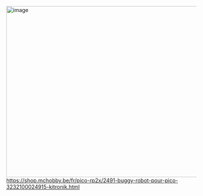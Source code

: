 [<img width="880" height="454" alt="image" src="https://github.com/user-attachments/assets/e6f45c8d-adbf-4c6e-a22c-6d7b7bbec5cc" />](https://shop.mchobby.be/fr/pico-rp2x/2491-buggy-robot-pour-pico-3232100024915-kitronik.html)  
https://shop.mchobby.be/fr/pico-rp2x/2491-buggy-robot-pour-pico-3232100024915-kitronik.html   
